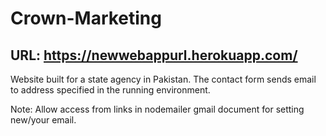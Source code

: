 # Crown-Marketing
## URL: https://newwebappurl.herokuapp.com/
Website built for a state agency in Pakistan.
The contact form sends email to address specified in the running environment.

Note: Allow access from links in nodemailer gmail document for setting new/your email.
